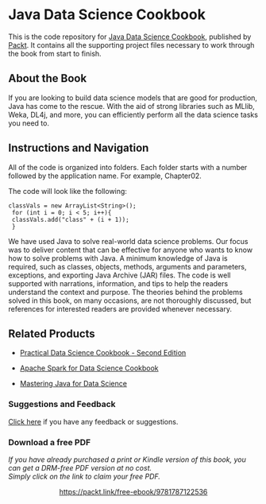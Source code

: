 


# Java Data Science Cookbook
This is the code repository for [Java Data Science Cookbook](https://www.packtpub.com/big-data-and-business-intelligence/java-data-science-cookbook?utm_source=github&utm_medium=repository&utm_campaign=9781787122536), published by [Packt](https://www.packtpub.com/?utm_source=github). It contains all the supporting project files necessary to work through the book from start to finish.
## About the Book
If you are looking to build data science models that are good for production, Java has come to the rescue. With the aid of strong libraries such as MLlib, Weka, DL4j, and more, you can efficiently perform all the data science tasks you need to.
## Instructions and Navigation
All of the code is organized into folders. Each folder starts with a number followed by the application name. For example, Chapter02.



The code will look like the following:
```
classVals = new ArrayList<String>();
 for (int i = 0; i < 5; i++){
 classVals.add("class" + (i + 1));
 }
```

We have used Java to solve real-world data science problems. Our focus was to deliver content that can be effective for anyone who wants to know how to solve problems with Java. A minimum knowledge of Java is required, such as classes, objects, methods, arguments and parameters, exceptions, and exporting Java Archive (JAR) files. The code is well supported with narrations, information, and tips to help the readers understand the
context and purpose. The theories behind the problems solved in this book, on many occasions, are not thoroughly discussed, but references for interested readers are provided whenever necessary.

## Related Products
* [Practical Data Science Cookbook - Second Edition](https://www.packtpub.com/big-data-and-business-intelligence/practical-data-science-cookbook-second-edition?utm_source=github&utm_medium=repository&utm_campaign=9781787129627)

* [Apache Spark for Data Science Cookbook](https://www.packtpub.com/big-data-and-business-intelligence/apache-spark-data-science-cookbook?utm_source=github&utm_medium=repository&utm_campaign=9781785880100)

* [Mastering Java for Data Science](https://www.packtpub.com/big-data-and-business-intelligence/mastering-java-data-science?utm_source=github&utm_medium=repository&utm_campaign=9781782174271)

### Suggestions and Feedback
[Click here](https://docs.google.com/forms/d/e/1FAIpQLSe5qwunkGf6PUvzPirPDtuy1Du5Rlzew23UBp2S-P3wB-GcwQ/viewform) if you have any feedback or suggestions.
### Download a free PDF

 <i>If you have already purchased a print or Kindle version of this book, you can get a DRM-free PDF version at no cost.<br>Simply click on the link to claim your free PDF.</i>
<p align="center"> <a href="https://packt.link/free-ebook/9781787122536">https://packt.link/free-ebook/9781787122536 </a> </p>